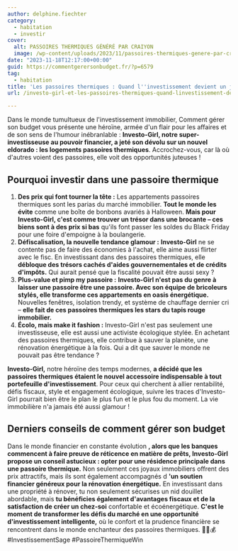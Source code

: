 ```yaml
---
author: delphine.fiechter
category:
  - habitation
  - investir
cover:
  alt: PASSOIRES THERMIQUES GÉNÉRÉ PAR CRAIYON
  image: /wp-content/uploads/2023/11/passoires-thermiques-genere-par-craiyon-1.png
date: "2023-11-18T12:17:00+00:00"
guid: https://commentgerersonbudget.fr/?p=6579
tag:
  - habitation
title: 'Les passoires thermiques : Quand l''investissement devient un jeu d''efficacité énergétique!'
url: /investo-girl-et-les-passoires-thermiques-quand-linvestissement-devient-un-jeu-defficacite-energetique/

---
```

Dans le monde tumultueux de l'investissement immobilier, Comment gérer son budget vous présente une héroïne, armée d'un flair pour les affaires et de son sens de l'humour inébranlable : **Investo-Girl, notre super-investisseuse au pouvoir financier, a jeté son dévolu sur un nouvel eldorado : les logements passoires thermiques**. Accrochez-vous, car là où d'autres voient des passoires, elle voit des opportunités juteuses !

## **Pourquoi investir dans une passoire thermique**

1. **Des prix qui font tourner la tête :** Les appartements passoires thermiques sont les parias du marché immobilier. **Tout le monde les évite** comme une boîte de bonbons avariés à Halloween. **Mais pour Investo-Girl, c'est comme trouver un trésor dans une brocante – ces biens sont à des prix si bas** qu'ils font passer les soldes du Black Friday pour une foire d'empoigne à la boulangerie.
1. **Défiscalisation, la nouvelle tendance glamour :** **Investo-Girl** ne se contente pas de faire des économies à l'achat, elle aime aussi flirter avec le fisc. En investissant dans des passoires thermiques, elle **débloque des trésors cachés d'aides gouvernementales et de crédits d'impôts.** Qui aurait pensé que la fiscalité pouvait être aussi sexy ?
1. **Plus-value et pimp my passoire :** **Investo-Girl n'est pas du genre à laisser une passoire être une passoire. Avec son équipe de bricoleurs stylés, elle transforme ces appartements en oasis énergétique.** Nouvelles fenêtres, isolation trendy, et système de chauffage dernier cri – **elle fait de ces passoires thermiques les stars du tapis rouge immobilier.**
1. **Écolo, mais make it fashion :** Investo-Girl n'est pas seulement une investisseuse, elle est aussi une activiste écologique stylée. En achetant des passoires thermiques, elle contribue à sauver la planète, une rénovation énergétique à la fois. Qui a dit que sauver le monde ne pouvait pas être tendance ?

**Investo-Girl,** notre héroïne des temps modernes, **a décidé que les passoires thermiques étaient le nouvel accessoire indispensable à tout portefeuille d'investissement**. Pour ceux qui cherchent à allier rentabilité, défis fiscaux, style et engagement écologique, suivre les traces d'Investo-Girl pourrait bien être le plan le plus fun et le plus fou du moment. La vie immobilière n'a jamais été aussi glamour !

## **Derniers conseils de comment gérer son budget**

Dans le monde financier en constante évolution **, alors que les banques commencent à faire preuve de réticence en matière de prêts, Investo-Girl propose un conseil astucieux : opter pour une résidence principale dans une passoire thermique.** Non seulement ces joyaux immobiliers offrent des prix attractifs, mais ils sont également accompagnés d **'un soutien financier généreux pour la rénovation énergétique.** En investissant dans une propriété à rénover, tu non seulement sécurises un nid douillet abordable, mais **tu bénéficies également d'avantages fiscaux et de la satisfaction de créer un chez-soi** confortable et écoénergétique. **C'est le moment de transformer les défis du marché en une opportunité d'investissement intelligente,** où le confort et la prudence financière se rencontrent dans le monde enchanteur des passoires thermiques. 🏡💡💰 #InvestissementSage #PassoireThermiqueWin
